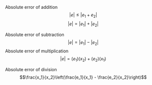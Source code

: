 Absolute error of addition
$$|e| \leq |e_1 + e_2|$$
$$ |e| = |e_1| + |e_2| $$

Absolute error of subtraction 
$$ |e| = |e_1| - |e_2| $$
Absolute error of multiplication
$$ |e| = (e_1)(x_2)+ (e_2)(x_1) $$

Absolute error of division
$$\frac{x_1}{x_2}\left(\frac{e_1}{x_1} - \frac{e_2}{x_2}\right)$$
